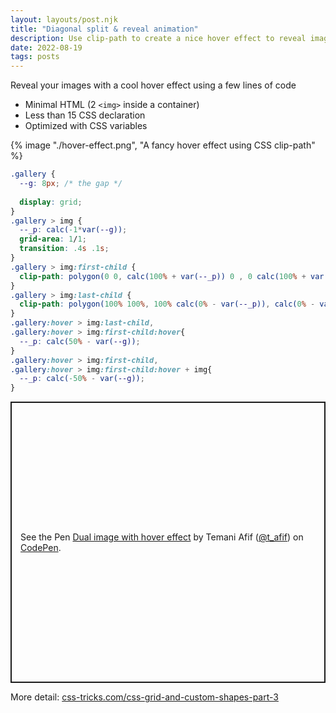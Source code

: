 ```yaml
---
layout: layouts/post.njk
title: "Diagonal split & reveal animation"
description: Use clip-path to create a nice hover effect to reveal images
date: 2022-08-19
tags: posts
---
```


Reveal your images with a cool hover effect using a few lines of code
* Minimal HTML (2 `<img>` inside a container)
* Less than 15 CSS declaration
* Optimized with CSS variables


{% image "./hover-effect.png", "A fancy hover effect using CSS clip-path" %}

```css
.gallery {
  --g: 8px; /* the gap */
  
  display: grid;
}
.gallery > img {
  --_p: calc(-1*var(--g));
  grid-area: 1/1;
  transition: .4s .1s;
}
.gallery > img:first-child {
  clip-path: polygon(0 0, calc(100% + var(--_p)) 0 , 0 calc(100% + var(--_p)))
}
.gallery > img:last-child {
  clip-path: polygon(100% 100%, 100% calc(0% - var(--_p)), calc(0% - var(--_p)) 100%)
}
.gallery:hover > img:last-child,
.gallery:hover > img:first-child:hover{
  --_p: calc(50% - var(--g));
}
.gallery:hover > img:first-child,
.gallery:hover > img:first-child:hover + img{
  --_p: calc(-50% - var(--g));
}
```

<p class="codepen" data-height="450" data-default-tab="result" data-slug-hash="LYdqGKQ" data-preview="true" data-user="t_afif" style="height: 450px; box-sizing: border-box; display: flex; align-items: center; justify-content: center; border: 2px solid; margin: 1em 0; padding: 1em;">
  <span>See the Pen <a href="https://codepen.io/t_afif/pen/LYdqGKQ">
  Dual image with hover effect</a> by Temani Afif (<a href="https://codepen.io/t_afif">@t_afif</a>)
  on <a href="https://codepen.io">CodePen</a>.</span>
</p>
<script async src="https://cpwebassets.codepen.io/assets/embed/ei.js"></script>

More detail: [css-tricks.com/css-grid-and-custom-shapes-part-3](https://css-tricks.com/css-grid-and-custom-shapes-part-3/#aa-the-split-image-reveal)